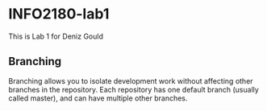 # INFO2180-lab1

This is Lab 1 for Deniz Gould

## Branching

Branching allows you to isolate development work without
affecting other branches in the repository. Each repository
has one default branch (usually called master), and can have 
multiple other branches.